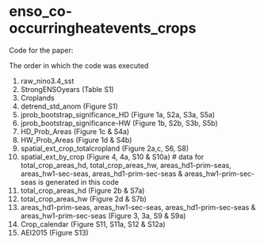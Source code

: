 # enso_co-occurringheatevents_crops

Code for the paper: 

The order in which the code was executed

1. raw_nino3.4_sst
2. StrongENSOyears (Table S1)
3. Croplands
4. detrend_std_anom (Figure S1)
5. jprob_bootstrap_significance_HD (Figure 1a, S2a, S3a, S5a)
6. jprob_bootstrap_significance-HW (Figure 1b, S2b, S3b, S5b)
7. HD_Prob_Areas (Figure 1c & S4a)
8. HW_Prob_Areas (Figure 1d & S4b)
9. spatial_ext_crop_totalcropland (Figure 2a,c, S6, S8)
10. spatial_ext_by_crop (Figure 4, 4a, S10 & S10a) # data for total_crop_areas_hd, total_crop_areas_hw, areas_hd1-prim-seas, areas_hw1-sec-seas, areas_hd1-prim-sec-seas & areas_hw1-prim-sec-seas is generated in this code
11. total_crop_areas_hd (Figure 2b & S7a)
12. total_crop_areas_hw (Figure 2d & S7b)
13. areas_hd1-prim-seas, areas_hw1-sec-seas, areas_hd1-prim-sec-seas & areas_hw1-prim-sec-seas (Figure 3, 3a, S9 & S9a)
14. Crop_calendar (Figure S11, S11a, S12 & S12a)
15. AEI2015 (Figure S13)

